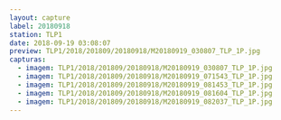 ```yaml
---
layout: capture
label: 20180918
station: TLP1
date: 2018-09-19 03:08:07
preview: TLP1/2018/201809/20180918/M20180919_030807_TLP_1P.jpg
capturas:
  - imagem: TLP1/2018/201809/20180918/M20180919_030807_TLP_1P.jpg
  - imagem: TLP1/2018/201809/20180918/M20180919_071543_TLP_1P.jpg
  - imagem: TLP1/2018/201809/20180918/M20180919_081453_TLP_1P.jpg
  - imagem: TLP1/2018/201809/20180918/M20180919_081604_TLP_1P.jpg
  - imagem: TLP1/2018/201809/20180918/M20180919_082037_TLP_1P.jpg
---
```

